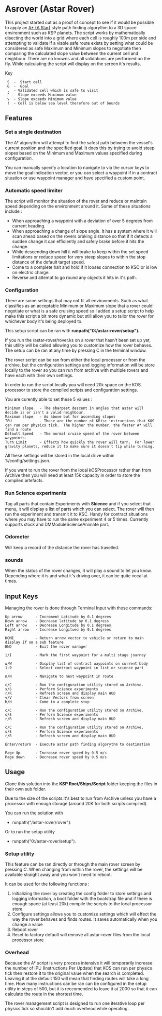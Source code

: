# Asrover (Astar Rover)

This project started out as a proof of concept to see if it would be possible to apply an [A* (A Star)](https://en.wikipedia.org/wiki/A*_search_algorithm) style path finding algorythm to a 3D space environment such as KSP planets.  The script works by mathematically disecting the world into a grid where each cell is roughly 100m per side and attempting to validate if a viable safe route exists by setting what could be considered as safe Maximum and Minimum slopes to negotiate then comparing the calculated slope value between the current cell and neighbour. There are no knowns and all validations are performed on the fly. While calculating the script will display on the screen it's results.

Key

     S  -  Start cell
     G  -  Goal
     .  - Validated cell which is safe to visit
     ^  - Slope exceeds Maximum value
     v  - Slope exceeds Minimum value
     !  - Cell is below sea level therefore out of bounds

## Features

### Set a single destination
The A* algorythm will attempt to find the safest path between the vessel's current position and the specified goal.  It does this by trying to avoid steep slopes based on the Minimum and Maximum values specified during configuration.

You can manually specify a location to navigate to via the cursor keys to move the goal indication vector, or you can select a waypoint if in a contract situation or use waypoint manager and have specified a custom point.

### Automatic speed limiter

The script will monitor the situation of the rover and reduce or maintain speed depending on the environment around it.  Some of these situations include :

* When approaching a waypoint with a deviation of over 5 degrees from current heading.
* When approaching a change of slope angle.  It has a system where it will scan ahead based on the rovers braking distance so that if it detects a sudden change it can efficiently and safely brake before it hits the change.
* While descending down hill it will brake to keep within the set speed limitations or reduce speed for very steep slopes to within the stop distance of the default target speed.
* Come to a complete halt and hold if it looses connection to KSC or is low on electric charge.
* Reverse and attempt to go round any objects it hits in it's path.

### Configuration

There are some settings that may not fit all environments.  Such as what classifies as an acceptable Minimum or Maximum slope that a rover could negotiate or what is a safe cruising speed so I added a setup script to help make this script a bit more dynamic but still allow you to tailor the rover for whichever body it's being deployed to.

This setup script can be ran with **runpath("0:/astar-rover/setup").**.  

If you run the /astar-rover/rover.ks on a rover that hasn't been set up yet, this utility will be called allowing you to customize how the rover behaves.  The setup can be ran at any time by pressing C in the terminal window.

The rover script can be ran from either the local processor or from the archive, but the configuration settings and logging information will be store locally to the rover so you can run from archive with multiple rovers and have each with their own settings.

In order to run the script locally you will need 20k space on the KOS processor to store the compiled scripts and configuration settings.

You are curently able to set these 5 values :

    Minimum slope   - The sharpest descent in angles that astar will decide is or isn't a valid neighbour.
    Maximum slope   - As above but for ascending slopes
    IPU             - These are the number of KRisc instructions that KOS can run per physics tick.  The higher the number, the faster A* will find a route
    Default Speed   - The normal cruise speed of the rover between waypoints.
    Turn Limit      - Effects how quickly the rover will turn.  For lower gravity planets, reduce it to make sure it doesn't tip while turning.

All these settings will be stored in the local drive within 1:/config/settings.json.

If you want to run the rover from the local kOSProcessor rather than from Archive then you will need at least 15k capacity in order to store the compiled artefacts.

### Run Science experiments

Tag all parts that contain Experiments with **Skience** and if you select that menu, it will display a list of parts which you can select.  The rover will then run the experiment and transmit it to KSC.  Handy for contract situations where you may have to run the same experiment 4 or 5 times.  Currently supports stock and DMModuleScienceAnimate part.

### Odometer

Will keep a record of the distance the rover has travelled.

### sounds

When the status of the rover changes, it will play a sound to let you know.  Depending where it is and what it's driving over, it can be quite vocal at times.

## Input Keys

Managing the rover is done through Terminal Input with these commands:

    Up arrow      - Increment Latitude by 0.1 degrees
    Down arrow    - Decrease latitude by 0.1 degress
    Left arrow    - Decrease Longitude by 0.1 degrees
    Right arrow   - Increase Longitued by 0.1 degrees

    HOME          - Return arrow vector to vehicle or return to main display if on a sub feature
    END           - Exit the rover manager

    i/I           - Mark the first waypoint for a multi stage journey

    w/W           - Display list of contract waypoints on current body
    1-9           - Select contract waypoint in list or science part

    n/N           - Navigate to next waypoint in route

    c/C           - Run the configuration utility stored on Archive.
    s/S           - Perform Science experiments
    r/R           - Refresh screen and display main HUD
    v/V           - Clear Vectors from screen
    h/H           - Come to a complete stop

    c/C           - Run the configuration utility stored on Archive.
    s/S           - Perform Science experiments
    r/R           - Refresh screen and display main HUD

    c/C           - Run the configuration utility stored on Archive.
    s/S           - Perform Science experiments
    r/R           - Refresh screen and display main HUD

    Enter/return  - Execute astar path finding algorythm to destination

    Page Up       - Increase rover speed by 0.5 m/s
    Page down     - Decrease rover speed by 0.5 m/s

## Usage

Clone this solution into the **KSP Root/Ships/Script** folder keeping the files in their own sub folder.

Due to the size of the scripts it's best to run from Archive unless you have a processor with enough storage (around 20K for both scripts compiled).

You can run the solution with

* runpath("/astar-rover/rover").

Or to run the setup utility

* runpath("0:/astar-rover/setup").

### Setup utility

This feature can be ran directly or through the main rover screen by pressing *C*.  When changing from within the rover, the settings will be available straight away and you won't need to reboot.

It can be used for the following functions :

1. Initializing the rover by creating the config folder to store settings and logging information, a boot folder with the bootstrap file and if there is enough space (at least 20k) compile the scripts to the local processor store.
2. Configure settings allows you to customize settings which will effect the way the rover behaves and finds routes.  It saves automatically when you change a value
3. Reboot rover
4. Reset to factory default will remove all astar-rover files from the local processor store

### Overhead

Because the A* script is very process intensive it will temporarily increase the number of IPU (Instructions Per Update) that KOS can run per physics tick then restore it to the original value when the search is completed.  Leaving it at the default 150 will mean that finding routes will take a long time.  How many instructions can be ran can be configured in the setup utility in steps of 500, but it is reccomended to leave it at 2000 so that it can calculate the route in the shortest time.

The rover management script is designed to run one iterative loop per physics tick so shouldn't add much overhead while operating.
